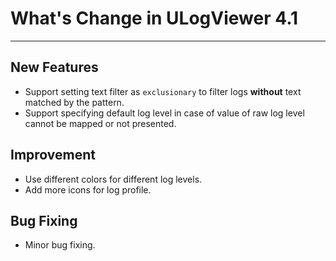 ﻿# What's Change in ULogViewer 4.1
 ---

## New Features
+ Support setting text filter as ```exclusionary``` to filter logs **without** text matched by the pattern.
+ Support specifying default log level in case of value of raw log level cannot be mapped or not presented.

## Improvement
+ Use different colors for different log levels.
+ Add more icons for log profile.

## Bug Fixing
+ Minor bug fixing.